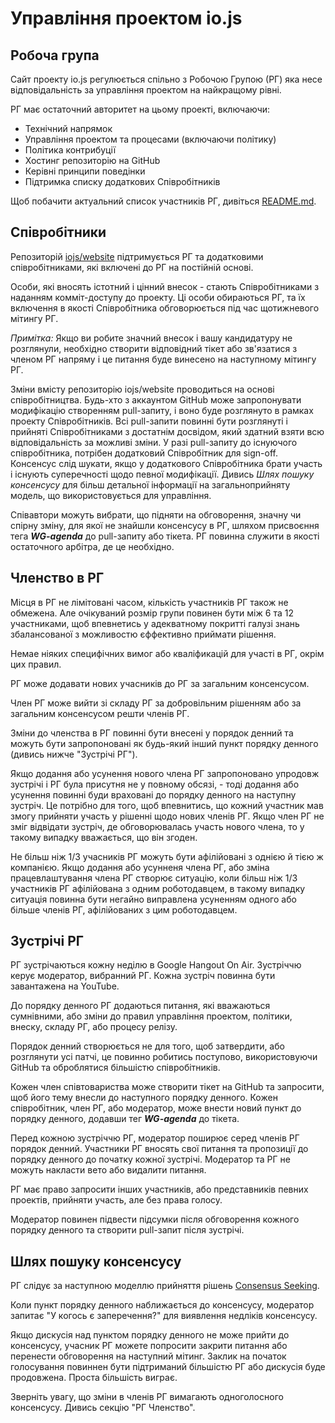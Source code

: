 # Управління проектом io.js

## Робоча група

Сайт проекту io.js регулюється спільно з Робочою Групою (РГ) яка несе відповідальність за управління проектом на найкращому рівні.

РГ має остаточний авторитет на цьому проекті, включаючи:

* Технічний напрямок
* Управління проектом та процесами (включаючи політику)
* Політика контрибуції
* Хостинг репозиторію на GitHub
* Керівні принципи поведінки
* Підтримка списку додаткових Співробітників

Щоб побачити актуальний список участників РГ, дивіться [README.md](./README.md#current-project-team-members).

## Співробітники

Репозиторій [iojs/website](https://github.com/iojs/website) підтримується РГ та додатковими співробітниками, які включені до РГ на постійній основі.

Особи, які вносять істотний і цінний внесок - стають Співробітниками з наданням комміт-доступу до проекту. Ці особи обираються РГ, та їх включення в якості Співробітника обговорюється під час щотижневого мітингу РГ.

_Примітка:_ Якщо ви робите значний внесок і вашу кандидатуру не розглянули, необхідно створити відповідний тікет або зв'язатися з членом РГ напряму і це питання буде винесено на наступному мітингу РГ.

Зміни вмісту репозиторію iojs/website проводиться на основі співробітництва. Будь-хто з аккаунтом GitHub може запропонувати модифікацію створенням pull-запиту, і воно буде розглянуто в рамках проекту Співробітників. Всі pull-запити повинні бути розглянуті і прийняті Співробітниками з достатнім досвідом, який здатний взяти всю відповідальність за можливі зміни. У разі pull-запиту до існуючого співробітника, потрібен додатковий Співробітник для sign-off. Консенсус слід шукати, якщо у додаткового Співробітника брати участь і існують суперечності щодо певної модифікації. Дивись _Шлях пошуку консенсусу_ для більш детальної інформації на загальноприйняту модель, що використовується для управління.

Співавтори можуть вибрати, що підняти на обговорення, значну чи спірну зміну, для якої не знайшли консенсусу в РГ, шляхом присвоєння тега ***WG-agenda*** до pull-запиту або тікета. РГ повинна служити в якості остаточного арбітра, де це необхідно.

## Членство в РГ

Місця в РГ не лімітовані часом, кількість участників РГ також не обмежена. Але очікуваний розмір групи повинен бути між 6 та 12 участниками, щоб впевнетись у адекватному покритті галузі знань збалансованої з можливостю єффективно приймати рішення.

Немае ніяких специфічних вимог або кваліфикацій для участі в РГ, окрім цих правил.

РГ може додавати нових учасників до РГ за загальним консенсусом.

Член РГ може вийти зі складу РГ за добровільним рішенням або за загальним консенсусом решти членів РГ.

Зміни до членства в РГ повинні бути внесені у порядок денний та можуть бути запропоновані як будь-який інший пункт порядку денного (дивись нижче "Зустрічі РГ").

Якщо додання або усунення нового члена РГ запропоновано упродовж зустрічі і РГ була присутня не у повному обсязі, - тоді додання або усунення повинні буди враховані до порядку денного на наступну зустріч. Це потрібно для того, щоб впевнитись, що кожний участник мав змогу прийняти участь у рішенні щодо нових членів РГ. Якщо член РГ не зміг відвідати зустріч, де обговорювалась участь нового члена, то у такому випадку вважається, що він згоден.

Не більш ніж 1/3 учасників РГ можуть бути афілійовані з однією й тією ж компанією. Якщо додання або усунненя члена РГ, або зміна працевлаштування члена РГ створює ситуацію, коли більш ніж 1/3 участників РГ афілійована з одним роботодавцем, в такому випадку ситуація повинна бути негайно виправлена усуненням одного або більше членів РГ, афілійованих з цим роботодавцем.

## Зустрічі РГ

РГ зустрічаються кожну неділю в Google Hangout On Air. Зустріччю керує модератор, вибранний РГ. Кожна зустріч повинна бути завантажена на YouTube.

До порядку денного РГ додаються питання, які вважаються сумнівними, або зміни до правил управління проектом, політики, внеску, складу РГ, або процесу релізу.

Порядок денний створюється не для того, щоб затвердити, або розглянути усі патчі, це повинно робитись поступово, використовуючи GitHub та оброблятися більшістю співробітників.

Кожен член співтовариства може створити тікет на GitHub та запросити, щоб його тему внесли до наступного порядку денного. Кожен співробітник, член РГ, або модератор, може внести новий пункт до порядку денного, додавши тег ***WG-agenda*** до тікета.

Перед кожною зустріччю РГ, модератор поширює серед членів РГ порядок денний. Участники РГ вносять свої питання та пропозиції до порядку денного до початку кожної зустрічі. Модератор та РГ не можуть накласти вето або видалити питання.

РГ має право запросити інших участників, або представників певних проектів, прийняти участь, але без права голосу.

Модератор повинен підвести підсумки після обговорення кожного порядку денного та створити pull-запит після зустрічі.

## Шлях пошуку консенсусу

РГ слідує за наступною моделлю прийняття рішень [Consensus Seeking](http://en.wikipedia.org/wiki/Consensus-seeking_decision-making).

Коли пункт порядку денного наближається до консенсусу, модератор запитає "У когось є заперечення?" для виявлення недліків консенсусу.

Якщо дискусія над пунктом порядку денного не може прийти до консенсусу, учасник РГ можете попросити закрити питання або перенести обговорення на наступний мітинг. Заклик на початок голосування повиннен бути підтриманий більшістю РГ або дискусія буде продовжена. Проста більшість виграє.

Зверніть увагу, що зміни в членів РГ вимагають одноголосного консенсусу. Дивись секцію "РГ Членство".